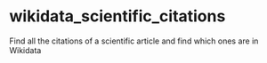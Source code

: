 # wikidata_scientific_citations
Find all the citations of a scientific article and find which ones are in Wikidata
